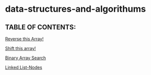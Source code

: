 # data-structures-and-algorithums

## TABLE OF CONTENTS:

[Reverse this Array!](python/array_reverse/README.md)

[Shift this array!](python/array_shift/README.md)

[Binary Array Search](python/array-binary-search/README.md)

[Linked List-Nodes](python/linked_list/linked_list.py)